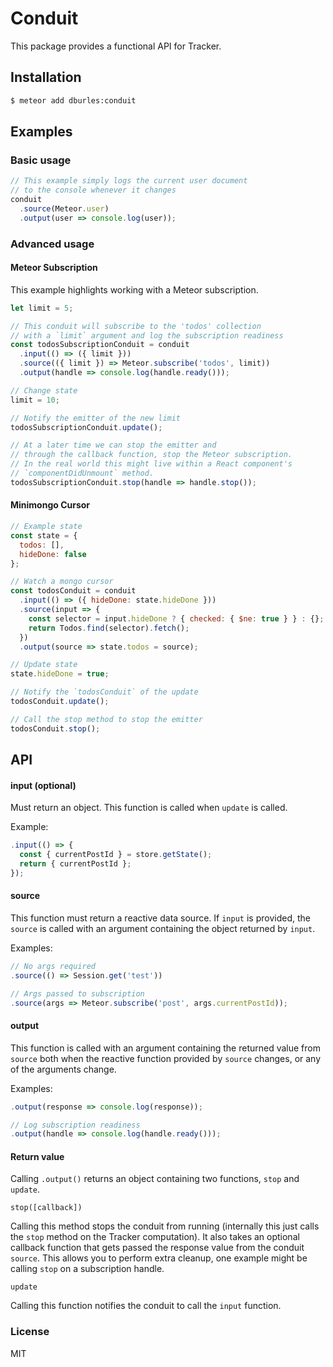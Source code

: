 # Conduit

This package provides a functional API for Tracker.

## Installation

```sh
$ meteor add dburles:conduit
```

## Examples

### Basic usage

```js
// This example simply logs the current user document
// to the console whenever it changes
conduit
  .source(Meteor.user)
  .output(user => console.log(user));
```

### Advanced usage

#### Meteor Subscription

This example highlights working with a Meteor subscription.

```js
let limit = 5;

// This conduit will subscribe to the 'todos' collection
// with a `limit` argument and log the subscription readiness
const todosSubscriptionConduit = conduit
  .input(() => ({ limit }))
  .source(({ limit }) => Meteor.subscribe('todos', limit))
  .output(handle => console.log(handle.ready()));

// Change state
limit = 10;

// Notify the emitter of the new limit
todosSubscriptionConduit.update();

// At a later time we can stop the emitter and
// through the callback function, stop the Meteor subscription.
// In the real world this might live within a React component's
// `componentDidUnmount` method.
todosSubscriptionConduit.stop(handle => handle.stop());
```

#### Minimongo Cursor

```js
// Example state
const state = {
  todos: [],
  hideDone: false
};

// Watch a mongo cursor
const todosConduit = conduit
  .input(() => ({ hideDone: state.hideDone }))
  .source(input => {
    const selector = input.hideDone ? { checked: { $ne: true } } : {};
    return Todos.find(selector).fetch();
  })
  .output(source => state.todos = source);

// Update state
state.hideDone = true;

// Notify the `todosConduit` of the update
todosConduit.update();

// Call the stop method to stop the emitter
todosConduit.stop();
```

## API

#### input (optional)

Must return an object. This function is called when `update` is called.

Example:

```js
.input(() => {
  const { currentPostId } = store.getState();
  return { currentPostId };
});
```

####  source

This function must return a reactive data source. If `input` is provided, the `source` is called with an argument containing the object returned by `input`.

Examples:

```js
// No args required
.source(() => Session.get('test'))

// Args passed to subscription
.source(args => Meteor.subscribe('post', args.currentPostId));
```

#### output

This function is called with an argument containing the returned value from `source` both when the reactive function provided by `source` changes, or any of the arguments change.

Examples:

```js
.output(response => console.log(response));

// Log subscription readiness
.output(handle => console.log(handle.ready()));
```

#### Return value

Calling `.output()` returns an object containing two functions, `stop` and `update`.

```
stop([callback])
```

Calling this method stops the conduit from running (internally this just calls the `stop` method on the Tracker computation). It also takes an optional callback function that gets passed the response value from the conduit `source`. This allows you to perform extra cleanup, one example might be calling `stop` on a subscription handle.

```
update
```

Calling this function notifies the conduit to call the `input` function.

### License

MIT
